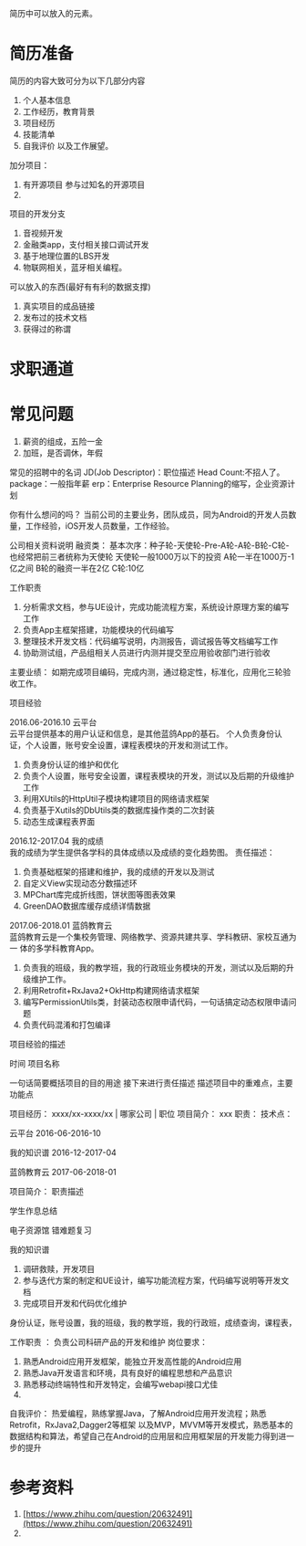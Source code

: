 简历中可以放入的元素。

# 简历准备


简历的内容大致可分为以下几部分内容
1. 个人基本信息
2. 工作经历，教育背景
3. 项目经历
4. 技能清单
5. 自我评价 以及工作展望。


加分项目：

1. 有开源项目  参与过知名的开源项目
2. 

项目的开发分支
1. 音视频开发
2. 金融类app，支付相关接口调试开发
3. 基于地理位置的LBS开发
4. 物联网相关，蓝牙相关编程。

可以放入的东西(最好有有利的数据支撑)
1. 真实项目的成品链接
2. 发布过的技术文档
3. 获得过的称谓

# 求职通道



# 常见问题
1. 薪资的组成，五险一金
2. 加班，是否调休，年假


常见的招聘中的名词
JD(Job Descriptor)：职位描述
Head Count:不招人了。
package：一般指年薪
erp：Enterprise Resource Planning的缩写，企业资源计划 



你有什么想问的吗？
当前公司的主要业务，团队成员，同为Android的开发人员数量，工作经验，iOS开发人员数量，工作经验。


公司相关资料说明
融资类：
基本次序：种子轮-天使轮-Pre-A轮-A轮-B轮-C轮-
也经常把前三者统称为天使轮 天使轮一般1000万以下的投资
A轮一半在1000万-1亿之间
B轮的融资一半在2亿
C轮:10亿


工作职责
1. 分析需求文档，参与UE设计，完成功能流程方案，系统设计原理方案的编写工作
2. 负责App主框架搭建，功能模块的代码编写
3. 整理技术开发文档：代码编写说明，内测报告，调试报告等文档编写工作
4. 协助测试组，产品组相关人员进行内测并提交至应用验收部门进行验收

主要业绩：
如期完成项目编码，完成内测，通过稳定性，标准化，应用化三轮验收工作。


项目经验

2016.06-2016.10     云平台  
云平台提供基本的用户认证和信息，是其他蓝鸽App的基石。
个人负责身份认证，个人设置，账号安全设置，课程表模块的开发和测试工作。
1. 负责身份认证的维护和优化
2. 负责个人设置，账号安全设置，课程表模块的开发，测试以及后期的升级维护工作
3. 利用XUtils的HttpUtil子模块构建项目的网络请求框架
4. 负责基于Xutils的DbUtils类的数据库操作类的二次封装
5. 动态生成课程表界面

2016.12-2017.04     我的成绩   
我的成绩为学生提供各学科的具体成绩以及成绩的变化趋势图。
责任描述：
1. 负责基础框架的搭建和维护，我的成绩的开发以及测试
2. 自定义View实现动态分数描述环
3. MPChart库完成折线图，饼状图等图表效果
4. GreenDAO数据库缓存成绩详情数据

2017.06-2018.01     蓝鸽教育云   
蓝鸽教育云是一个集校务管理、网络教学、资源共建共享、学科教研、家校互通为一 体的多学科教育App。

1. 负责我的班级，我的教学班，我的行政班业务模块的开发，测试以及后期的升级维护工作。
2. 利用Retrofit+RxJava2+OkHttp构建网络请求框架
3. 编写PermissionUtils类，封装动态权限申请代码，一句话搞定动态权限申请问题
4. 负责代码混淆和打包编译

项目经验的描述

时间  项目名称

一句话简要概括项目的目的用途
接下来进行责任描述 描述项目中的重难点，主要功能点


项目经历：
xxxx/xx-xxxx/xx | 哪家公司 | 职位
项目简介：
xxx
职责：
技术点：


云平台       2016-06-2016-10

我的知识谱   2016-12-2017-04

蓝鸽教育云   2017-06-2018-01

项目简介：
职责描述




学生作息总结

电子资源馆
错难题复习

我的知识谱


1. 调研救赎，开发项目
2. 参与迭代方案的制定和UE设计，编写功能流程方案，代码编写说明等开发文档
3. 完成项目开发和代码优化维护


身份认证，账号设置，我的班级，我的教学班，我的行政班，成绩查询，课程表，

工作职责 ： 负责公司科研产品的开发和维护
岗位要求：
1. 熟悉Android应用开发框架，能独立开发高性能的Android应用
2. 熟悉Java开发语言和环境，具有良好的编程思想和产品意识
3. 熟悉移动终端特性和开发特定，会编写webapi接口尤佳
4. 

自我评价：
热爱编程，熟练掌握Java，了解Android应用开发流程；熟悉Retrofit，RxJava2,Dagger2等框架
以及MVP，MVVM等开发模式，熟悉基本的数据结构和算法，希望自己在Android的应用层和应用框架层的开发能力得到进一步的提升



# 参考资料
1. [https://www.zhihu.com/question/20632491](https://www.zhihu.com/question/20632491)
2. 